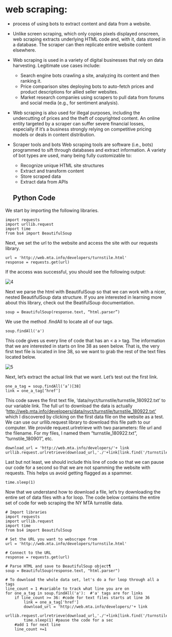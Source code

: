 # web scraping:
- process of using bots to extract content and data from a website.

- Unlike screen scraping, which only copies pixels displayed onscreen, web scraping extracts underlying HTML code and, with it, data stored in a database. The scraper can then replicate entire website content elsewhere.

- Web scraping is used in a variety of digital businesses that rely on data harvesting. Legitimate use cases include:

    - Search engine bots crawling a site, analyzing its content and then ranking it.
    - Price comparison sites deploying bots to auto-fetch prices and product descriptions for allied seller websites.
   - Market research companies using scrapers to pull data from forums and social media (e.g., for sentiment analysis).

- Web scraping is also used for illegal purposes, including the undercutting of prices and the theft of copyrighted content. An online entity targeted by a scraper can suffer severe financial losses, especially if it’s a business strongly relying on competitive pricing models or deals in content distribution.

- Scraper tools and bots Web scraping tools are software (i.e., bots) programmed to sift through databases and extract information. A variety of bot types are used, many being fully customizable to:

    - Recognize unique HTML site structures
    - Extract and transform content
    - Store scraped data
    - Extract data from APIs
    
    ## Python Code

We start by importing the following libraries.

```
import requests
import urllib.request
import time
from bs4 import BeautifulSoup
```
Next, we set the url to the website and access the site with our requests library.

```
url = 'http://web.mta.info/developers/turnstile.html'
response = requests.get(url)
```

If the access was successful, you should see the following output:

![4](https://miro.medium.com/max/414/1*fyqRGzG8IbhhjxF2Q5MU_Q.png)

Next we parse the html with BeautifulSoup so that we can work with a nicer, nested BeautifulSoup data structure. If you are interested in learning more about this library, check out the BeatifulSoup documentation.

```
soup = BeautifulSoup(response.text, “html.parser”)
```

We use the method .findAll to locate all of our <a> tags.

```
soup.findAll('a')
```

This code gives us every line of code that has an < a > tag. The information that we are interested in starts on line 38 as seen below. That is, the very first text file is located in line 38, so we want to grab the rest of the text files located below.

![5](https://miro.medium.com/max/582/1*G6YulYb5rczkVvmn7nbQ6g.png)

Next, let’s extract the actual link that we want. Let’s test out the first link.

```
one_a_tag = soup.findAll(‘a’)[38]
link = one_a_tag[‘href’]
```
This code saves the first text file, ‘data/nyct/turnstile/turnstile_180922.txt’ to our variable link. The full url to download the data is actually ‘http://web.mta.info/developers/data/nyct/turnstile/turnstile_180922.txt’ which I discovered by clicking on the first data file on the website as a test. We can use our urllib.request library to download this file path to our computer. We provide request.urlretrieve with two parameters: file url and the filename. For my files, I named them “turnstile_180922.txt”, “turnstile_180901”, etc.

```
download_url = 'http://web.mta.info/developers/'+ link
urllib.request.urlretrieve(download_url,'./'+link[link.find('/turnstile_')+1:])
```

Last but not least, we should include this line of code so that we can pause our code for a second so that we are not spamming the website with requests. This helps us avoid getting flagged as a spammer.

```
time.sleep(1)
```

Now that we understand how to download a file, let’s try downloading the entire set of data files with a for loop. The code below contains the entire set of code for web scraping the NY MTA turnstile data.

```
# Import libraries
import requests
import urllib.request
import time
from bs4 import BeautifulSoup

# Set the URL you want to webscrape from
url = 'http://web.mta.info/developers/turnstile.html'

# Connect to the URL
response = requests.get(url)

# Parse HTML and save to BeautifulSoup object¶
soup = BeautifulSoup(response.text, "html.parser")

# To download the whole data set, let's do a for loop through all a tags
line_count = 1 #variable to track what line you are on
for one_a_tag in soup.findAll('a'):  #'a' tags are for links
    if line_count >= 36: #code for text files starts at line 36
        link = one_a_tag['href']
        download_url = 'http://web.mta.info/developers/'+ link
        urllib.request.urlretrieve(download_url,'./'+link[link.find('/turnstile_')+1:]) 
        time.sleep(1) #pause the code for a sec
    #add 1 for next line
    line_count +=1
```
